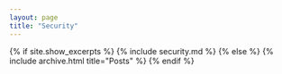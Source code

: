 ```yaml
---
layout: page
title: "Security"
---
```


{% if site.show_excerpts %}
  {% include security.md %}
{% else %}
  {% include archive.html title="Posts" %}
{% endif %}

